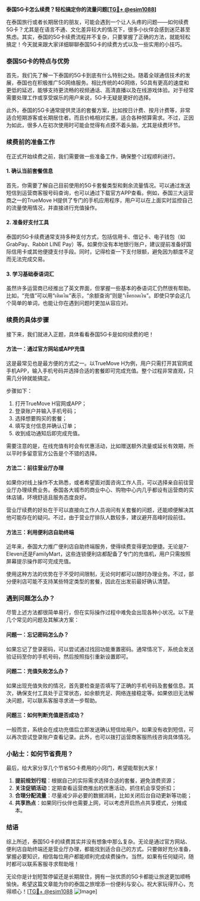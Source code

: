 **泰国5G卡怎么续费？轻松搞定你的流量问题[[TG💪+ @esim1088](https://t.me/s/esim1088)]**

在泰国旅行或者长期居住的朋友，可能会遇到一个让人头疼的问题——如何续费5G卡？尤其是在语言不通、文化差异较大的情况下，很多小伙伴会感到迷茫甚至焦虑。其实，泰国的5G卡续费流程并不复杂，只要掌握了正确的方法，就能轻松搞定！今天就来跟大家详细聊聊泰国5G卡的续费方式以及一些实用的小技巧。

### 泰国5G卡的特点与优势

首先，我们先了解一下泰国的5G卡到底有什么特别之处。随着全球通信技术的发展，泰国也在积极推广5G网络服务。相比传统的4G网络，5G具有更高的速度和更低的延迟，能够支持更流畅的视频通话、高清直播以及在线游戏体验。对于经常需要处理工作或享受娱乐的用户来说，5G卡无疑是更好的选择。

此外，泰国的5G卡通常提供灵活的套餐方案，比如按日计费、按月计费等，非常适合短期游客或长期居住者。而且价格相对实惠，适合各种预算需求。不过，正因为如此，很多人在初次使用时可能会觉得有点摸不着头脑，尤其是续费环节。

### 续费前的准备工作

在正式开始续费之前，我们需要做一些准备工作，确保整个过程顺利进行。

#### 1. 确认当前套餐信息
首先，你需要了解自己目前使用的5G卡套餐类型和剩余流量情况。可以通过发送短信到运营商客服号码查询，也可以通过下载官方APP查看。例如，泰国三大运营商之一的TrueMove H提供了专门的手机应用程序，用户可以在上面实时监控自己的流量使用情况，并直接进行充值操作。

#### 2. 准备好支付工具
泰国的5G卡续费通常支持多种支付方式，包括信用卡、借记卡、电子钱包（如GrabPay、Rabbit LINE Pay）等。如果你没有本地银行账户，建议提前准备好国际信用卡或其他便捷支付手段。同时，记得检查一下支付限额，避免因为额度不足而无法完成交易。

#### 3. 学习基础泰语词汇
虽然许多运营商已经推出了英文界面，但掌握一些基本的泰语词汇仍然很有帮助。比如，“充值”可以用“เติมเงิน”表示，“余额查询”则是“เช็คยอดเงิน”。即使只学会这几个简单的单词，也能让你在遇到问题时更加从容应对。

### 续费的具体步骤

接下来，我们就进入正题，具体看看泰国5G卡是如何续费的吧！

#### 方法一：通过官方网站或APP充值
这是最常见也是最方便的方式之一。以TrueMove H为例，用户只需打开其官网或手机APP，输入手机号码并选择合适的套餐即可完成充值。整个过程非常直观，只需几分钟就能搞定。

步骤如下：
1. 打开TrueMove H官网或APP；
2. 登录账户并输入手机号码；
3. 选择想要购买的套餐；
4. 填写支付信息并确认订单；
5. 收到成功通知后即完成充值。

需要注意的是，在线充值有时会有优惠活动，比如赠送额外流量或延长有效期，所以平时多留意官方公告是个不错的选择。

#### 方法二：前往营业厅办理
如果你对线上操作不太熟悉，或者希望面对面咨询工作人员，可以选择亲自前往营业厅办理续费业务。泰国各大城市的商业中心、购物中心内几乎都设有运营商的实体店铺，环境舒适且服务态度良好。

营业厅续费的好处在于可以直接向工作人员询问有关套餐的问题，还能顺便解决其他可能存在的疑问。不过，由于营业厅排队人数较多，建议避开高峰时段前往。

#### 方法三：利用便利店自助终端
近年来，泰国大力推广便利店自助终端服务，使得续费变得更加便捷。无论是7-Eleven还是FamilyMart，这些连锁便利店都配备了专门的充值机，用户只需按照屏幕提示操作即可完成充值。

使用这种方法的优势在于不受时间限制，无论何时都可以随时办理业务。不过，部分便利店可能不支持某些特定类型的套餐，因此在出发前最好确认清楚。

### 遇到问题怎么办？

尽管上述方法都很简单易行，但在实际操作过程中难免会出现各种小状况。以下是几个常见的问题及其解决方案：

#### 问题一：忘记密码怎么办？
如果忘记了登录密码，可以尝试通过找回功能重置密码。通常情况下，系统会发送验证码至你的手机号码，然后按照指引重新设置即可。

#### 问题二：充值失败怎么办？
如果出现充值失败的情况，首先要检查是否填写了正确的手机号码及套餐信息。其次，确保支付工具处于正常状态，如余额充足、网络连接稳定等。如果依旧无法解决问题，可以联系客服寻求进一步帮助。

#### 问题三：如何判断充值是否成功？
一般而言，系统会在成功充值后立即发送确认短信给用户。如果没有收到短信，可以再次尝试登录账户查看记录。此外，也可以拨打运营商客服热线咨询具体情况。

### 小贴士：如何节省费用？

最后，给大家分享几个节省5G卡费用的小窍门，希望能帮到大家！

1. **提前规划行程**：根据自己的实际需求选择合适的套餐，避免浪费资源；
2. **关注促销活动**：定期查看运营商推出的优惠活动，抓住机会享受折扣；
3. **合理分配流量**：尽量减少非必要的数据消耗，比如关闭后台自动更新等功能；
4. **共享热点**：如果同行伙伴也需要上网，可以考虑开启热点共享模式，分摊成本。

### 结语

综上所述，泰国5G卡的续费其实并没有想象中那么复杂。无论是通过官方网站、便利店自助终端还是营业厅办理，都能找到适合自己的方式。只要做好充分准备，掌握必要知识，相信每位用户都能顺利完成续费操作。当然，如果有任何疑问，随时都可以联系客服寻求帮助哦！

无论你是计划短暂停留还是长期居住，拥有一张优质的5G卡都能让旅途更加顺畅愉快。希望这篇文章能为你的泰国之旅增添一份便利与安心。祝大家玩得开心，充得顺心！[[TG💪+ @esim1088](https://t.me/s/esim1088) ![Image](https://i.postimg.cc/4NQfJmqS/Snipaste-2025-05-13-00-14-12.png)]